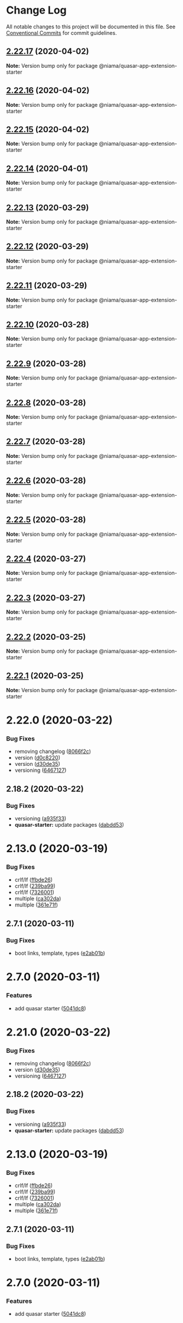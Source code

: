# Change Log

All notable changes to this project will be documented in this file.
See [Conventional Commits](https://conventionalcommits.org) for commit guidelines.

## [2.22.17](https://github.com/niama-strategies/niama/compare/@niama/quasar-app-extension-starter@2.22.16...@niama/quasar-app-extension-starter@2.22.17) (2020-04-02)

**Note:** Version bump only for package @niama/quasar-app-extension-starter





## [2.22.16](https://github.com/niama-strategies/niama/compare/@niama/quasar-app-extension-starter@2.22.15...@niama/quasar-app-extension-starter@2.22.16) (2020-04-02)

**Note:** Version bump only for package @niama/quasar-app-extension-starter





## [2.22.15](https://github.com/niama-strategies/niama/compare/@niama/quasar-app-extension-starter@2.22.14...@niama/quasar-app-extension-starter@2.22.15) (2020-04-02)

**Note:** Version bump only for package @niama/quasar-app-extension-starter





## [2.22.14](https://github.com/niama-strategies/niama/compare/@niama/quasar-app-extension-starter@2.22.13...@niama/quasar-app-extension-starter@2.22.14) (2020-04-01)

**Note:** Version bump only for package @niama/quasar-app-extension-starter





## [2.22.13](https://github.com/niama-strategies/niama/compare/@niama/quasar-app-extension-starter@2.22.12...@niama/quasar-app-extension-starter@2.22.13) (2020-03-29)

**Note:** Version bump only for package @niama/quasar-app-extension-starter





## [2.22.12](https://github.com/niama-strategies/niama/compare/@niama/quasar-app-extension-starter@2.22.11...@niama/quasar-app-extension-starter@2.22.12) (2020-03-29)

**Note:** Version bump only for package @niama/quasar-app-extension-starter





## [2.22.11](https://github.com/niama-strategies/niama/compare/@niama/quasar-app-extension-starter@2.22.10...@niama/quasar-app-extension-starter@2.22.11) (2020-03-29)

**Note:** Version bump only for package @niama/quasar-app-extension-starter





## [2.22.10](https://github.com/niama-strategies/niama/compare/@niama/quasar-app-extension-starter@2.22.9...@niama/quasar-app-extension-starter@2.22.10) (2020-03-28)

**Note:** Version bump only for package @niama/quasar-app-extension-starter





## [2.22.9](https://github.com/niama-strategies/niama/compare/@niama/quasar-app-extension-starter@2.22.8...@niama/quasar-app-extension-starter@2.22.9) (2020-03-28)

**Note:** Version bump only for package @niama/quasar-app-extension-starter





## [2.22.8](https://github.com/niama-strategies/niama/compare/@niama/quasar-app-extension-starter@2.22.7...@niama/quasar-app-extension-starter@2.22.8) (2020-03-28)

**Note:** Version bump only for package @niama/quasar-app-extension-starter





## [2.22.7](https://github.com/niama-strategies/niama/compare/@niama/quasar-app-extension-starter@2.22.6...@niama/quasar-app-extension-starter@2.22.7) (2020-03-28)

**Note:** Version bump only for package @niama/quasar-app-extension-starter





## [2.22.6](https://github.com/niama-strategies/niama/compare/@niama/quasar-app-extension-starter@2.22.5...@niama/quasar-app-extension-starter@2.22.6) (2020-03-28)

**Note:** Version bump only for package @niama/quasar-app-extension-starter





## [2.22.5](https://github.com/niama-strategies/niama/compare/@niama/quasar-app-extension-starter@2.22.4...@niama/quasar-app-extension-starter@2.22.5) (2020-03-28)

**Note:** Version bump only for package @niama/quasar-app-extension-starter





## [2.22.4](https://github.com/niama-strategies/niama/compare/@niama/quasar-app-extension-starter@2.22.3...@niama/quasar-app-extension-starter@2.22.4) (2020-03-27)

**Note:** Version bump only for package @niama/quasar-app-extension-starter





## [2.22.3](https://github.com/niama-strategies/niama/compare/@niama/quasar-app-extension-starter@2.22.2...@niama/quasar-app-extension-starter@2.22.3) (2020-03-27)

**Note:** Version bump only for package @niama/quasar-app-extension-starter





## [2.22.2](https://github.com/niama-strategies/niama/compare/@niama/quasar-app-extension-starter@2.22.1...@niama/quasar-app-extension-starter@2.22.2) (2020-03-25)

**Note:** Version bump only for package @niama/quasar-app-extension-starter





## [2.22.1](https://github.com/niama-strategies/niama/compare/@niama/quasar-app-extension-starter@2.22.0...@niama/quasar-app-extension-starter@2.22.1) (2020-03-25)

**Note:** Version bump only for package @niama/quasar-app-extension-starter





# 2.22.0 (2020-03-22)


### Bug Fixes

* removing changelog ([8066f2c](https://github.com/niama-strategies/niama/commit/8066f2c143a8e93600d5dab4ab313501e81f7a82))
* version ([d0c8220](https://github.com/niama-strategies/niama/commit/d0c822081680fe0106ebe9b8dd30ce769d102759))
* version ([d30de35](https://github.com/niama-strategies/niama/commit/d30de355da29ccd03916cddcd532e543e5906d0d))
* versioning ([6467127](https://github.com/niama-strategies/niama/commit/6467127550c6c1bfbc0d43ab4d83906695d9d732))



## 2.18.2 (2020-03-22)


### Bug Fixes

* versioning ([a935f33](https://github.com/niama-strategies/niama/commit/a935f33081206a16ee188641c71eba1460f57466))
* **quasar-starter:** update packages ([dabdd53](https://github.com/niama-strategies/niama/commit/dabdd53b82abed6d359d653a770adb2713ba720c))



# 2.13.0 (2020-03-19)


### Bug Fixes

* crlf/lf ([ffbde26](https://github.com/niama-strategies/niama/commit/ffbde26830f364ead6ffabe69980c0ac94a3c6e7))
* crlf/lf ([239ba99](https://github.com/niama-strategies/niama/commit/239ba992521b0717c66c683fffc0c84196af399a))
* crlf/lf ([7326001](https://github.com/niama-strategies/niama/commit/732600154d39f089aec2ba0ce0ad3cc60d5faa55))
* multiple ([ca302da](https://github.com/niama-strategies/niama/commit/ca302da3ce4d56964595287d74e7f1d1761451f1))
* multiple ([361e71f](https://github.com/niama-strategies/niama/commit/361e71f9caafeda407deafd47d0980cc7bb4c3bb))



## 2.7.1 (2020-03-11)


### Bug Fixes

* boot links, template,  types ([e2ab01b](https://github.com/niama-strategies/niama/commit/e2ab01bad59b3a33a4357b0610822ff76a3ce365))



# 2.7.0 (2020-03-11)


### Features

* add quasar starter ([5041dc8](https://github.com/niama-strategies/niama/commit/5041dc8a149cd90506bc3d317cd431bcac2a172c))





# 2.21.0 (2020-03-22)


### Bug Fixes

* removing changelog ([8066f2c](https://github.com/niama-strategies/niama/commit/8066f2c143a8e93600d5dab4ab313501e81f7a82))
* version ([d30de35](https://github.com/niama-strategies/niama/commit/d30de355da29ccd03916cddcd532e543e5906d0d))
* versioning ([6467127](https://github.com/niama-strategies/niama/commit/6467127550c6c1bfbc0d43ab4d83906695d9d732))



## 2.18.2 (2020-03-22)


### Bug Fixes

* versioning ([a935f33](https://github.com/niama-strategies/niama/commit/a935f33081206a16ee188641c71eba1460f57466))
* **quasar-starter:** update packages ([dabdd53](https://github.com/niama-strategies/niama/commit/dabdd53b82abed6d359d653a770adb2713ba720c))



# 2.13.0 (2020-03-19)


### Bug Fixes

* crlf/lf ([ffbde26](https://github.com/niama-strategies/niama/commit/ffbde26830f364ead6ffabe69980c0ac94a3c6e7))
* crlf/lf ([239ba99](https://github.com/niama-strategies/niama/commit/239ba992521b0717c66c683fffc0c84196af399a))
* crlf/lf ([7326001](https://github.com/niama-strategies/niama/commit/732600154d39f089aec2ba0ce0ad3cc60d5faa55))
* multiple ([ca302da](https://github.com/niama-strategies/niama/commit/ca302da3ce4d56964595287d74e7f1d1761451f1))
* multiple ([361e71f](https://github.com/niama-strategies/niama/commit/361e71f9caafeda407deafd47d0980cc7bb4c3bb))



## 2.7.1 (2020-03-11)


### Bug Fixes

* boot links, template,  types ([e2ab01b](https://github.com/niama-strategies/niama/commit/e2ab01bad59b3a33a4357b0610822ff76a3ce365))



# 2.7.0 (2020-03-11)


### Features

* add quasar starter ([5041dc8](https://github.com/niama-strategies/niama/commit/5041dc8a149cd90506bc3d317cd431bcac2a172c))
